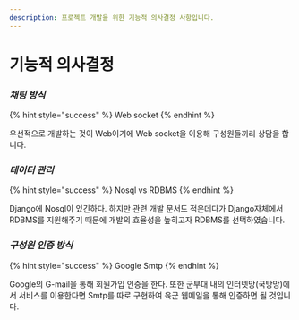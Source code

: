 ```yaml
---
description: 프로젝트 개발을 위한 기능적 의사결정 사항입니다.
---
```


# 기능적 의사결정

### _채팅 방식_ 

{% hint style="success" %}
Web socket
{% endhint %}

우선적으로 개발하는 것이 Web이기에 Web socket을 이용해 구성원들끼리 상담을 합니다.

### _데이터 관리_ 

{% hint style="success" %}
Nosql vs RDBMS
{% endhint %}

Django에 Nosql이 있긴하다. 하지만 관련 개발 문서도 적은데다가 Django자체에서 RDBMS를 지원해주기 때문에 개발의 효율성을 높히고자 RDBMS를 선택하였습니다.

### _구성원 인증 방식_

{% hint style="success" %}
Google Smtp
{% endhint %}

Google의 G-mail을 통해 회원가입 인증을 한다.  또한 군부대 내의 인터넷망\(국방망\)에서 서비스를 이용한다면 Smtp를 따로 구현하여 육군 웹메일을 통해 인증하면 될 것입니다.

